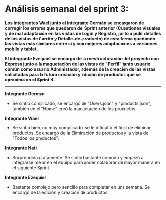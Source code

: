 # **Análisis semanal del sprint 3**:

**Los integrantes Wael junto al integrante Germán se encargaron de corregir los errores que quedaron del Sprint anterior (Cuestiones visuales y de mal adaptación en las vistas de Login y Registro, junto a pulir detalles de las vistas de Carrito y Detalle-de-producto) de esta forma quedando las vistas más similares entre sí y con mejores adaptaciones a versiones mobile y tablet.**

**El integrante Ezequiel se encargó de la reestructuración del proyecto con Express junto a la maquetación de las vistas de "Perfil" tanto usuario común como usuario Administador, además de la creación de las vistas solicitadas para la futura creación y edición de productos que se aproxima en el Sprint 4.**

------------------------------------------

**Integrante Germán**

- Se sintió complicado, se encargó de "Users.json" y "products.json", también en el "Home" creó la maquetación de los productos.

**Integrante Wael**

- Se sintió bien, no muy complicado, se le dificultó el final de eliminar productos. Se encargó de la Eliminación de productos y la vista de "Todos los productos".

**Integrante Nati**

- Sorprendida gratamente. Se sintió bastante cómoda y empezó a integrarse mejor en el equipo para poder colaborar de mayor manera en el siguiente Sprint.

**Integrante Ezequiel**

- Bastante complejo pero sencillo para completar en una semana. Se encargó de la edición y creación de productos.